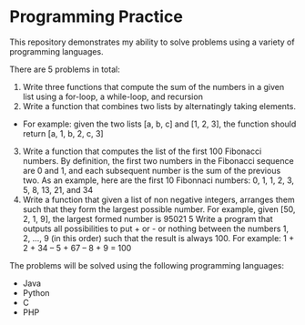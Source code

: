 # **Programming Practice**
This repository demonstrates my ability to solve problems using a variety of programming languages. 

There are 5 problems in total:
1. Write three functions that compute the sum of the numbers in a given list using a for-loop, a while-loop, and recursion
2. Write a function that combines two lists by alternatingly taking elements. 
  - For example: given the two lists [a, b, c] and [1, 2, 3], the function should return [a, 1, b, 2, c, 3]
3. Write a function that computes the list of the first 100 Fibonacci numbers. By definition, the first two numbers in the Fibonacci sequence are 0 and 1, and each subsequent number is the sum of the previous two. As an example, here are the first 10 Fibonnaci numbers: 0, 1, 1, 2, 3, 5, 8, 13, 21, and 34
4. Write a function that given a list of non negative integers, arranges them such that they form the largest possible number. For example, given [50, 2, 1, 9], the largest formed number is 95021
5 Write a program that outputs all possibilities to put + or - or nothing between the numbers 1, 2, ..., 9 (in this order) such that the result is always 100. For example: 1 + 2 + 34 – 5 + 67 – 8 + 9 = 100


The problems will be solved using the following programming languages:
- Java
- Python
- C
- PHP
